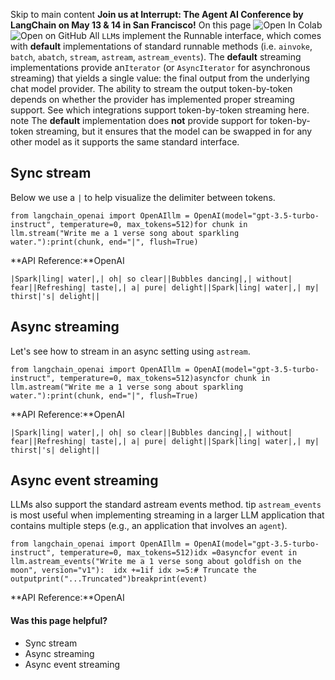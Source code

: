 Skip to main content
**Join us at Interrupt: The Agent AI Conference by LangChain on May 13 & 14 in San Francisco!**
On this page
![Open In Colab](https://colab.research.google.com/assets/colab-badge.svg)![Open on GitHub](https://img.shields.io/badge/Open%20on%20GitHub-grey?logo=github&logoColor=white)
All `LLM`s implement the Runnable interface, which comes with **default** implementations of standard runnable methods (i.e. `ainvoke`, `batch`, `abatch`, `stream`, `astream`, `astream_events`).
The **default** streaming implementations provide an`Iterator` (or `AsyncIterator` for asynchronous streaming) that yields a single value: the final output from the underlying chat model provider.
The ability to stream the output token-by-token depends on whether the provider has implemented proper streaming support.
See which integrations support token-by-token streaming here.
note
The **default** implementation does **not** provide support for token-by-token streaming, but it ensures that the model can be swapped in for any other model as it supports the same standard interface.
## Sync stream​
Below we use a `|` to help visualize the delimiter between tokens.
```
from langchain_openai import OpenAIllm = OpenAI(model="gpt-3.5-turbo-instruct", temperature=0, max_tokens=512)for chunk in llm.stream("Write me a 1 verse song about sparkling water."):print(chunk, end="|", flush=True)
```

**API Reference:**OpenAI
```
|Spark|ling| water|,| oh| so clear||Bubbles dancing|,| without| fear||Refreshing| taste|,| a| pure| delight||Spark|ling| water|,| my| thirst|'s| delight||
```

## Async streaming​
Let's see how to stream in an async setting using `astream`.
```
from langchain_openai import OpenAIllm = OpenAI(model="gpt-3.5-turbo-instruct", temperature=0, max_tokens=512)asyncfor chunk in llm.astream("Write me a 1 verse song about sparkling water."):print(chunk, end="|", flush=True)
```

**API Reference:**OpenAI
```
|Spark|ling| water|,| oh| so clear||Bubbles dancing|,| without| fear||Refreshing| taste|,| a| pure| delight||Spark|ling| water|,| my| thirst|'s| delight||
```

## Async event streaming​
LLMs also support the standard astream events method.
tip
`astream_events` is most useful when implementing streaming in a larger LLM application that contains multiple steps (e.g., an application that involves an `agent`).
```
from langchain_openai import OpenAIllm = OpenAI(model="gpt-3.5-turbo-instruct", temperature=0, max_tokens=512)idx =0asyncfor event in llm.astream_events("Write me a 1 verse song about goldfish on the moon", version="v1"):  idx +=1if idx >=5:# Truncate the outputprint("...Truncated")breakprint(event)
```

**API Reference:**OpenAI
#### Was this page helpful?
  * Sync stream
  * Async streaming
  * Async event streaming


